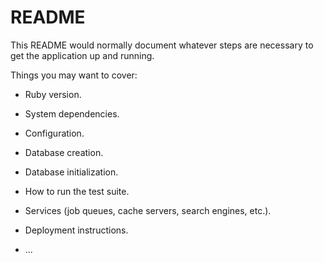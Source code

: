 # README

This README would normally document whatever steps are necessary to get the
application up and running.

Things you may want to cover:

* Ruby version.

* System dependencies.

* Configuration.

* Database creation.

* Database initialization.

* How to run the test suite.

* Services (job queues, cache servers, search engines, etc.).

* Deployment instructions.

* ...
